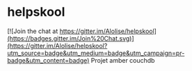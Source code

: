 # helpskool

[![Join the chat at https://gitter.im/Alolise/helpskool](https://badges.gitter.im/Join%20Chat.svg)](https://gitter.im/Alolise/helpskool?utm_source=badge&utm_medium=badge&utm_campaign=pr-badge&utm_content=badge)
Projet amber couchdb
